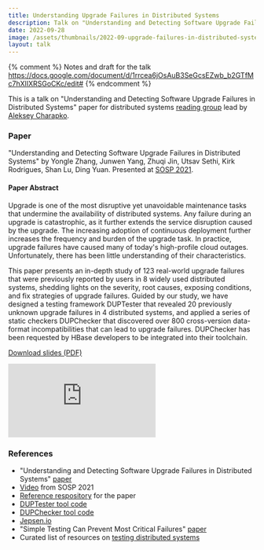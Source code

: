 ```yaml
---
title: Understanding Upgrade Failures in Distributed Systems
description: Talk on "Understanding and Detecting Software Upgrade Failures in Distributed Systems" paper for distributed systems reading group.
date: 2022-09-28
image: /assets/thumbnails/2022-09-upgrade-failures-in-distributed-systems.webp
layout: talk
---
```


{% comment %}
Notes and draft for the talk https://docs.google.com/document/d/1rrcea6jOsAuB3SeGcsEZwb_b2GTfMc7hXlIXRSGoCKc/edit#
{% endcomment %}

This is a talk on "Understanding and Detecting Software Upgrade Failures in Distributed Systems" 
paper for distributed systems [reading group](http://charap.co/category/reading-group/) 
lead by [Aleksey Charapko](https://twitter.com/AlekseyCharapko). 

### Paper
"Understanding and Detecting Software Upgrade Failures in Distributed Systems" 
by Yongle Zhang, Junwen Yang, Zhuqi Jin, Utsav Sethi, Kirk Rodrigues, Shan Lu, Ding Yuan. 
Presented at [SOSP 2021](https://dl.acm.org/doi/10.1145/3477132.3483577).

#### Paper Abstract
Upgrade is one of the most disruptive yet unavoidable maintenance tasks that undermine 
the availability of distributed systems. Any failure during an upgrade is catastrophic, 
as it further extends the service disruption caused by the upgrade. The increasing 
adoption of continuous deployment further increases the frequency and burden of the upgrade task. 
In practice, upgrade failures have caused many of today's high-profile cloud outages. 
Unfortunately, there has been little understanding of their characteristics.

This paper presents an in-depth study of 123 real-world upgrade failures that were 
previously reported by users in 8 widely used distributed systems, shedding 
lights on the severity, root causes, exposing conditions, and fix strategies of upgrade 
failures. Guided by our study, we have designed a testing framework DUPTester 
that revealed 20 previously unknown upgrade failures in 4 distributed systems, 
and applied a series of static checkers DUPChecker that discovered 
over 800 cross-version data-format incompatibilities that can lead to upgrade failures. 
DUPChecker has been requested by HBase developers to be integrated into their toolchain.

[Download slides (PDF)](/assets/talks/2022-09-upgrade-failures-in-distributed-systems.pdf)

<div class="video-container">
<script defer class="speakerdeck-embed" data-id="5d8f859e5d5d4865b867d5e4b1b69f68" data-ratio="1.77777777777778" src="//speakerdeck.com/assets/embed.js"></script>
</div>

<div class="video-container">
<iframe src="https://www.youtube.com/embed/2ybZcLXbJp8" loading="lazy" frameborder="0" allowfullscreen></iframe>
</div>

### References
 - "Understanding and Detecting Software Upgrade Failures in Distributed Systems" [paper](https://dl.acm.org/doi/10.1145/3477132.3483577)
 - [Video](https://youtu.be/29-isLcDtL0) from SOSP 2021
 - [Reference respository](https://github.com/zlab-purdue/ds-upgrade) for the paper
 - [DUPTester tool code](https://gitlab.dsrg.utoronto.ca/zhuqi/DUPTester)
 - [DUPChecker tool code](https://github.com/jwjwyoung/DUPChecker)
 - [Jepsen.io](https://jepsen.io/)
 - "Simple Testing Can Prevent Most Critical Failures" [paper](https://www.usenix.org/conference/osdi14/technical-sessions/presentation/yuan)
 - Curated list of resources on [testing distributed systems](/testing-distributed-systems/)
